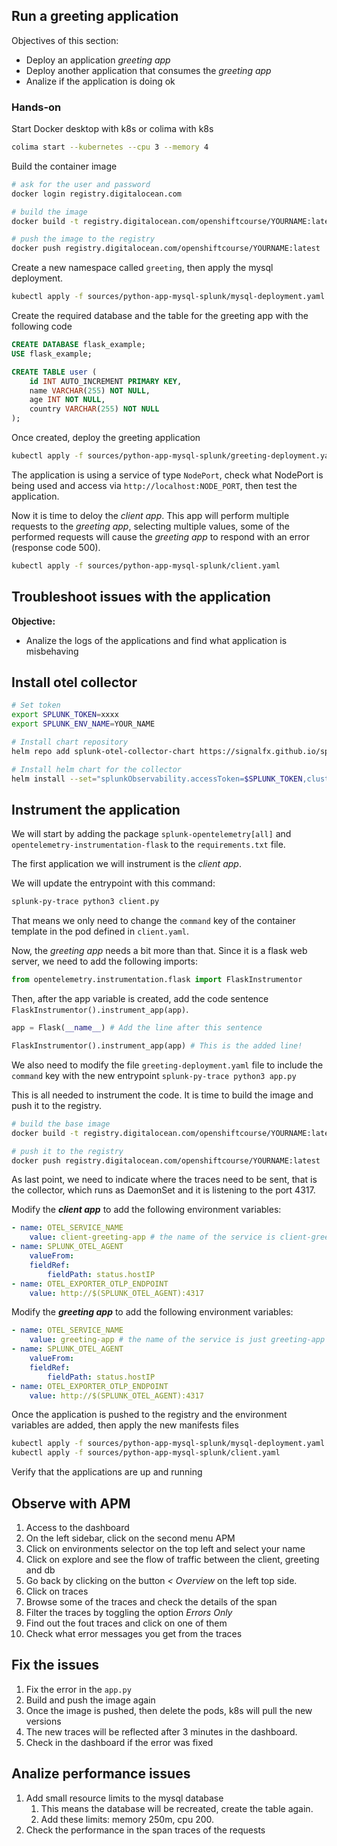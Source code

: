 ## Run a greeting application

Objectives of this section:

- Deploy an application *greeting app*
- Deploy another application that consumes the *greeting app*
- Analize if the application is doing ok

### Hands-on

Start Docker desktop with k8s or colima with k8s

```bash
colima start --kubernetes --cpu 3 --memory 4
```

Build the container image

```bash
# ask for the user and password
docker login registry.digitalocean.com

# build the image
docker build -t registry.digitalocean.com/openshiftcourse/YOURNAME:latest .

# push the image to the registry
docker push registry.digitalocean.com/openshiftcourse/YOURNAME:latest
```

Create a new namespace called `greeting`, then apply the mysql deployment.

```bash
kubectl apply -f sources/python-app-mysql-splunk/mysql-deployment.yaml
```

Create the required database and the table for the greeting app with the following code

```sql
CREATE DATABASE flask_example;
USE flask_example;

CREATE TABLE user (
    id INT AUTO_INCREMENT PRIMARY KEY,
    name VARCHAR(255) NOT NULL,
    age INT NOT NULL,
    country VARCHAR(255) NOT NULL
);
```

Once created, deploy the greeting application

```bash
kubectl apply -f sources/python-app-mysql-splunk/greeting-deployment.yaml
```

The application is using a service of type `NodePort`, check what NodePort is being used and access via `http://localhost:NODE_PORT`, then test the application.

Now it is time to deloy the *client app*. This app will perform multiple requests to the *greeting app*, selecting multiple values, some of the performed requests will cause the *greeting app* to respond with an error (response code 500).

```bash
kubectl apply -f sources/python-app-mysql-splunk/client.yaml
```

## Troubleshoot issues with the application

**Objective:**

- Analize the logs of the applications and find what application is misbehaving

## Install otel collector

```bash
# Set token
export SPLUNK_TOKEN=xxxx
export SPLUNK_ENV_NAME=YOUR_NAME

# Install chart repository
helm repo add splunk-otel-collector-chart https://signalfx.github.io/splunk-otel-collector-chart

# Install helm chart for the collector
helm install --set="splunkObservability.accessToken=$SPLUNK_TOKEN,clusterName=my-cluster,splunkObservability.realm=eu0,gateway.enabled=false,splunkObservability.profilingEnabled=true,environment=$SPLUNK_ENV_NAME" --generate-name splunk-otel-collector-chart/splunk-otel-collector
```

## Instrument the application

We will start by adding the package `splunk-opentelemetry[all]` and `opentelemetry-instrumentation-flask` to the `requirements.txt` file.

The first application we will instrument is the *client app*.

We will update the entrypoint with this command:

```bash
splunk-py-trace python3 client.py
```

That means we only need to change the `command` key of the container template in the pod defined in `client.yaml`.

Now, the *greeting app* needs a bit more than that. Since it is a flask web server, we need to add the following imports:

```python
from opentelemetry.instrumentation.flask import FlaskInstrumentor
```

Then, after the app variable is created, add the code sentence `FlaskInstrumentor().instrument_app(app)`.

```python
app = Flask(__name__) # Add the line after this sentence 

FlaskInstrumentor().instrument_app(app) # This is the added line!
```

We also need to modify the file `greeting-deployment.yaml` file to include the `command` key with the new entrypoint `splunk-py-trace python3 app.py`

This is all needed to instrument the code. It is time to build the image and push it to the registry.

```bash
# build the base image
docker build -t registry.digitalocean.com/openshiftcourse/YOURNAME:latest .

# push it to the registry
docker push registry.digitalocean.com/openshiftcourse/YOURNAME:latest
```

As last point, we need to indicate where the traces need to be sent, that is the collector, which runs as DaemonSet and it is listening to the port 4317.

Modify the ***client app*** to add the following environment variables:

```yaml
- name: OTEL_SERVICE_NAME
    value: client-greeting-app # the name of the service is client-greeting-app
- name: SPLUNK_OTEL_AGENT
    valueFrom:
    fieldRef:
        fieldPath: status.hostIP
- name: OTEL_EXPORTER_OTLP_ENDPOINT
    value: http://$(SPLUNK_OTEL_AGENT):4317
```

Modify the ***greeting app*** to add the following environment variables:

```yaml
- name: OTEL_SERVICE_NAME
    value: greeting-app # the name of the service is just greeting-app
- name: SPLUNK_OTEL_AGENT
    valueFrom:
    fieldRef:
        fieldPath: status.hostIP
- name: OTEL_EXPORTER_OTLP_ENDPOINT
    value: http://$(SPLUNK_OTEL_AGENT):4317
```

Once the application is pushed to the registry and the environment variables are added, then apply the new manifests files

```bash
kubectl apply -f sources/python-app-mysql-splunk/mysql-deployment.yaml
kubectl apply -f sources/python-app-mysql-splunk/client.yaml
```

Verify that the applications are up and running

## Observe with APM

1. Access to the dashboard
2. On the left sidebar, click on the second menu APM
3. Click on environments selector on the top left and select your name
4. Click on explore and see the flow of traffic between the client, greeting and db
5. Go back by clicking on the button *< Overview* on the left top side.
6. Click on traces
7. Browse some of the traces and check the details of the span
8. Filter the traces by toggling the option *Errors Only*
9. Find out the fout traces and click on one of them
10. Check what error messages you get from the traces

## Fix the issues

1. Fix the error in the `app.py`
2. Build and push the image again
3. Once the image is pushed, then delete the pods, k8s will pull the new versions
4. The new traces will be reflected after 3 minutes in the dashboard.
5. Check in the dashboard if the error was fixed

## Analize performance issues

1. Add small resource limits to the mysql database
   1. This means the database will be recreated, create the table again.
   2. Add these limits: memory 250m, cpu 200.
2. Check the performance in the span traces of the requests
